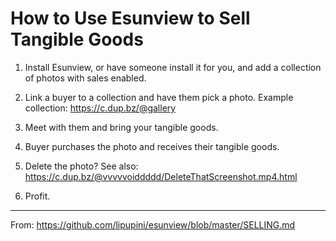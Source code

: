 How to Use Esunview to Sell Tangible Goods
==========================================

1. Install Esunview, or have someone install it for you, and add a collection of photos with sales enabled.

2. Link a buyer to a collection and have them pick a photo. Example collection: https://c.dup.bz/@gallery

3. Meet with them and bring your tangible goods.

4. Buyer purchases the photo and receives their tangible goods.

5. Delete the photo? See also: https://c.dup.bz/@vvvvvoiddddd/DeleteThatScreenshot.mp4.html

6. Profit.

---

From: https://github.com/lipupini/esunview/blob/master/SELLING.md
